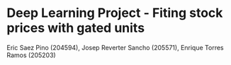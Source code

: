 # Deep Learning Project - Fiting stock prices with gated units
Eric Saez Pino (204594), Josep Reverter Sancho (205571), Enrique Torres Ramos (205203)

